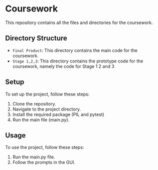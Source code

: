 # Coursework

This repository contains all the files and directories for the coursework.

## Directory Structure

- `Final Product`: This directory contains the main code for the coursework.
- `Stage 1,2,3`: This directory contains the prototype code for the coursework, namely the code for Stage 1 2 and 3

## Setup

To set up the project, follow these steps:

1. Clone the repository.
2. Navigate to the project directory.
3. Install the required package (PIL and pytest)
5. Run the main file (main.py).

## Usage

To use the project, follow these steps:

1. Run the main.py file.
2. Follow the prompts in the GUI.
